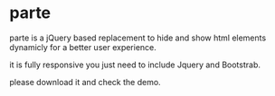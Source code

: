 # parte
parte is a jQuery based replacement to hide and show html elements dynamicly for a better user experience.

it is fully responsive you just need to include Jquery and Bootstrab.

please download it and check the demo.


